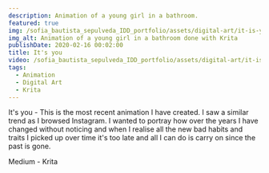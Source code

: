 ```yaml
---
description: Animation of a young girl in a bathroom.
featured: true
img: /sofia_bautista_sepulveda_IDD_portfolio/assets/digital-art/it-is-you.png
img_alt: Animation of a young girl in a bathroom done with Krita
publishDate: 2020-02-16 00:02:00
title: It's you
video: /sofia_bautista_sepulveda_IDD_portfolio/assets/digital-art/it-is-you.mp4
tags:
  - Animation
  - Digital Art
  - Krita
---
```


It's you - This is the most recent animation I have created.
I saw a similar trend as I browsed Instagram. I wanted to portray how over the
years I have changed without noticing and when I realise all the new bad habits
and traits I picked up over time it's too late and all I can do is carry on
since the past is gone.

Medium - Krita
